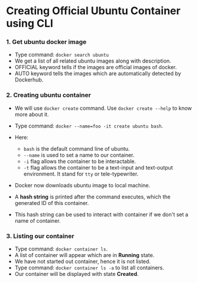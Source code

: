 # Creating Official Ubuntu Container using CLI


### 1. Get ubuntu docker image
- Type command: `docker search ubuntu`
- We get a list of all related ubuntu images along with description.
- OFFICIAL keyword tells if the images are official images of docker.
- AUTO keyword tells the images which are automatically detected by Dockerhub.


### 2. Creating ubuntu container
- We will use `docker create` command. Use `docker create --help` to know more about it.
- Type command: `docker --name=foo -it create ubuntu bash`.
- Here:
  - `bash` is the default command line of ubuntu.
  - `--name` is used to set a name to our container.
  - `-i` flag allows the container to be interactable.
  - `-t` flag allows the container to be a text-input and text-output environment. It stand for `tty` or tele-typewriter.

- Docker now downloads ubuntu image to local machine.
- A **hash string** is printed after the command executes, which the generated ID of this container.
- This hash string can be used to interact with container if we don't set a name of container.


### 3. Listing our container
- Type command: `docker container ls`.
- A list of container will appear which are in **Running** state.
- We have not started out container, hence it is not listed.
- Type command: `docker container ls -a` to list all containers.
- Our container will be displayed with state **Created**.
